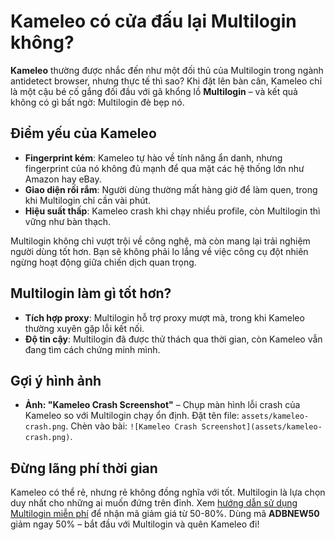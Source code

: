 # Kameleo có cửa đấu lại Multilogin không?

**Kameleo** thường được nhắc đến như một đối thủ của Multilogin trong ngành antidetect browser, nhưng thực tế thì sao? Khi đặt lên bàn cân, Kameleo chỉ là một cậu bé cố gắng đối đầu với gã khổng lồ **Multilogin** – và kết quả không có gì bất ngờ: Multilogin đè bẹp nó.

## Điểm yếu của Kameleo
- **Fingerprint kém**: Kameleo tự hào về tính năng ẩn danh, nhưng fingerprint của nó không đủ mạnh để qua mặt các hệ thống lớn như Amazon hay eBay.
- **Giao diện rối rắm**: Người dùng thường mất hàng giờ để làm quen, trong khi Multilogin chỉ cần vài phút.
- **Hiệu suất thấp**: Kameleo crash khi chạy nhiều profile, còn Multilogin thì vững như bàn thạch.

Multilogin không chỉ vượt trội về công nghệ, mà còn mang lại trải nghiệm người dùng tốt hơn. Bạn sẽ không phải lo lắng về việc công cụ đột nhiên ngừng hoạt động giữa chiến dịch quan trọng.

## Multilogin làm gì tốt hơn?
- **Tích hợp proxy**: Multilogin hỗ trợ proxy mượt mà, trong khi Kameleo thường xuyên gặp lỗi kết nối.
- **Độ tin cậy**: Multilogin đã được thử thách qua thời gian, còn Kameleo vẫn đang tìm cách chứng minh mình.

## Gợi ý hình ảnh
- **Ảnh: "Kameleo Crash Screenshot"** – Chụp màn hình lỗi crash của Kameleo so với Multilogin chạy ổn định. Đặt tên file: `assets/kameleo-crash.png`. Chèn vào bài: `![Kameleo Crash Screenshot](assets/kameleo-crash.png)`.

## Đừng lãng phí thời gian
Kameleo có thể rẻ, nhưng rẻ không đồng nghĩa với tốt. Multilogin là lựa chọn duy nhất cho những ai muốn đứng trên đỉnh. Xem [hướng dẫn sử dụng Multilogin miễn phí](https://adblogin.com/huong-dan-su-dung-multi-mien-phi/) để nhận mã giảm giá từ 50-80%. Dùng mã **ADBNEW50** giảm ngay 50% – bắt đầu với Multilogin và quên Kameleo đi!